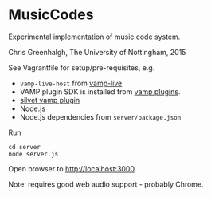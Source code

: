 # MusicCodes

Experimental implementation of music code system.

Chris Greenhalgh, The University of Nottingham, 2015

See Vagrantfile for setup/pre-requisites, e.g. 

- `vamp-live-host` from 
[vamp-live](https://github.com/cgreenhalgh/vamp-live)
- VAMP plugin SDK is installed from 
[vamp plugins](http://www.vamp-plugins.org/develop.html).
- [silvet vamp plugin](https://code.soundsoftware.ac.uk/projects/silvet/files)
- Node.js
- Node.js dependencies from `server/package.json`

Run
```
cd server
node server.js
```

Open browser to [http://localhost:3000](http://localhost:3000).

Note: requires good web audio support - probably Chrome.

